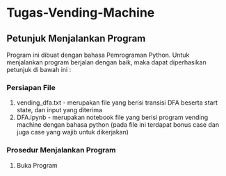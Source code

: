 # Tugas-Vending-Machine 
## Petunjuk Menjalankan Program 

Program ini dibuat dengan bahasa Pemrograman Python. Untuk menjalankan program berjalan dengan baik, maka dapat diperhasikan petunjuk di bawah ini : 

### Persiapan File 
1. vending_dfa.txt - merupakan file yang berisi transisi DFA beserta start state, dan input yang diterima
2. DFA.ipynb - merupakan notebook file yang berisi program vending machine dengan bahasa python (pada file ini terdapat bonus case dan juga case yang wajib untuk dikerjakan)

### Prosedur Menjalankan Program 
1. Buka Program 

  
